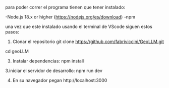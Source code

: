 para poder correr el programa tienen que tener instalado:

-Node.js 18.x or higher (https://nodejs.org/es/download)
-npm 

una vez que este instalado usando el terminal de VScode siguen estos pasos:

1. Clonar el repositorio
  git clone https://github.com/fabriviccini/GeoLLM.git

  cd geoLLM

3. Instalar dependencias:
  npm install

3.iniciar el servidor de desarrollo:
  npm run dev

4. En su navegador pegan
  http://localhost:3000
